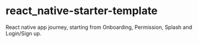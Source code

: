 # react_native-starter-template
React native app journey, starting from Onboarding, Permission, Splash and Login/Sign up.
